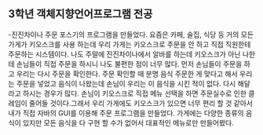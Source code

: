 ## 3학년 객체지향언어프로그램 전공


-진진차이나 주문 포스기의 프로그램을 만들었다.
요즘은 카페, 술집, 식당 등 거의 모든 가게가 키오스크를 사용 하는데 우리 가게는 키오스크로 주문을 안 하고 직접 직원한테 주문하는 시스템이다.
나도 주말에 진진차이나에서 알바를 하는데 키오스크가 아닌 나한테 손님들이 직접 주문을 하시니 나도 불편한 점이 너무 많다. 
먼저 손님들이 주문을 하고 우리는 다시 주문을 확인한다. 주문 확인할 때 분명 음식 주문한 게 맞다고 해서 우리는 주문을 넣었고 음식이 나왔는데 손님이 우리는 이 음식을 시킨 적이 없다. 다시 해달라고 하시는 경우가 많다. 손님이 키오스크로 직접 메뉴 선택을 하면 주문실수로 인한 클레임이 줄어들 것이다.그래서 우리 가게에도 키오스크가 있으면 너무 편리 할 것 같아서 내가 직접 자바의 GUI를 이용해 주문 프로그램을 만들었다.
가게에는 다양한 종류의 음식이 있지만 모든 음식을 다 구현 할 수가 없어서 대표적인 메뉴로만 만들어봤다.

